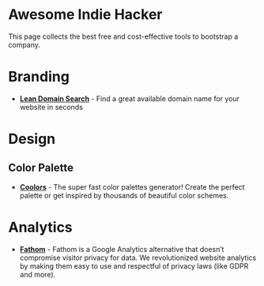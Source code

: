 # Awesome Indie Hacker

This page collects the best free and cost-effective tools to bootstrap a company.

# Branding

- [**Lean Domain Search**](https://leandomainsearch.com/) - Find a great available domain name for your website in seconds

# Design

## Color Palette

- [**Coolors**](https://coolors.co/) - The super fast color palettes generator! Create the perfect palette or get inspired by thousands of beautiful color schemes.

# Analytics

- [**Fathom**](https://usefathom.com/) - Fathom is a Google Analytics alternative that doesn’t compromise visitor privacy for data. We revolutionized website analytics by making them easy to use and respectful of privacy laws (like GDPR and more).


